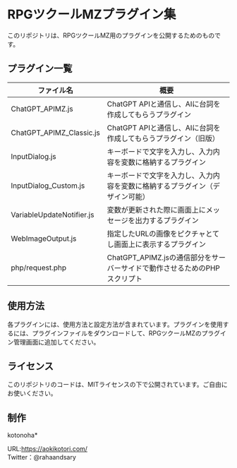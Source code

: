 # RPGツクールMZプラグイン集
このリポジトリは、RPGツクールMZ用のプラグインを公開するためのものです。


## プラグイン一覧

| ファイル名 | 概要 |
| ------------- | -------------------------- |
| ChatGPT_APIMZ.js  | ChatGPT APIと通信し、AIに台詞を作成してもらうプラグイン  |
| ChatGPT_APIMZ_Classic.js  | ChatGPT APIと通信し、AIに台詞を作成してもらうプラグイン（旧版）  |
| InputDialog.js  | キーボードで文字を入力し、入力内容を変数に格納するプラグイン |
| InputDialog_Custom.js | キーボードで文字を入力し、入力内容を変数に格納するプラグイン（デザイン可能） |
| VariableUpdateNotifier.js | 変数が更新された際に画面上にメッセージを出力するプラグイン |
| WebImageOutput.js | 指定したURLの画像をピクチャとてし画面上に表示するプラグイン |
| php/request.php  | ChatGPT_APIMZ.jsの通信部分をサーバーサイドで動作させるためのPHPスクリプト |



## 使用方法
<p>各プラグインには、使用方法と設定方法が含まれています。プラグインを使用するには、プラグインファイルをダウンロードして、RPGツクールMZのプラグイン管理画面に追加してください。</p>


## ライセンス
<p>このリポジトリのコードは、MITライセンスの下で公開されています。ご自由にお使いください。</p>


## 制作
<p>
kotonoha*

URL:https://aokikotori.com/<br>
Twitter：@rahaandsary
</p>
